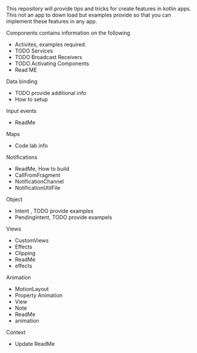 This repository will provide tips and tricks for create features in kotlin apps. This not an app to down load but examples provide so that you can implement these features in any app. 


Components contains information on the following
  - Activites, examples required. 
  - TODO Services
  - TODO Broadcast Receivers
  - TODO Activating Components
  - Read ME

Data binding
  - TODO provide additional info
  - How to setup 

Input events
  - ReadMe

Maps
  - Code lab info

Notifications
  - ReadMe, How to build
  - CallFromFragment
  - NotificationChannel
  - NotificationUtilFile

Object
  - Intent , TODO provide examples
  - PendingIntent, TODO provide exampels

Views
  - CustomViews
  - Effects
  - Clipping
  - ReadMe
  - effects

Animation
  - MotionLayout
  - Property Animation
  - View
  - Note
  - ReadMe
  - animation

Context
  - Update ReadMe 
